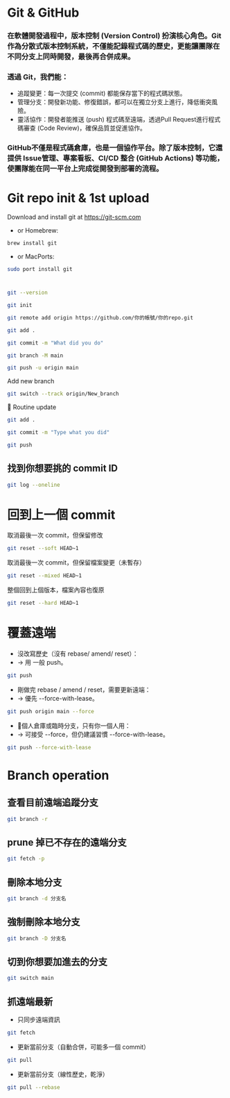 # Git & GitHub #
### 在軟體開發過程中，版本控制 (Version Control) 扮演核心角色。Git 作為分散式版本控制系統，不僅能記錄程式碼的歷史，更能讓團隊在不同分支上同時開發，最後再合併成果。 ###

### 透過 Git，我們能： ###
- 追蹤變更：每一次提交 (commit) 都能保存當下的程式碼狀態。
- 管理分支：開發新功能、修復錯誤，都可以在獨立分支上進行，降低衝突風險。
- 靈活協作：開發者能推送 (push) 程式碼至遠端，透過Pull Request進行程式碼審查 (Code Review)，確保品質並促進協作。

### GitHub不僅是程式碼倉庫，也是一個協作平台。除了版本控制，它還提供 Issue管理、專案看板、CI/CD 整合 (GitHub Actions) 等功能，使團隊能在同一平台上完成從開發到部署的流程。 ###

# Git repo init & 1st upload #
Download and install git at https://git-scm.com
- or
Homebrew:
```bash
brew install git
```
- or
MacPorts:
```bash
sudo port install git
```
#
```bash
git --version
```
```bash
git init
```
```bash
git remote add origin https://github.com/你的帳號/你的repo.git
```
```bash
git add .
```
```bash
git commit -m "What did you do"
```
```bash
git branch -M main
```
```bash
git push -u origin main
```
Add new branch
```bash
git switch --track origin/New_branch
```
📮 Routine update
```bash
git add .
```
```bash
git commit -m "Type what you did"
```
```bash
git push
```

## 找到你想要挑的 commit ID ##
```bash
git log --oneline
```

# 回到上一個 commit #
取消最後一次 commit，但保留修改
```bash
git reset --soft HEAD~1
```
取消最後一次 commit，但保留檔案變更（未暫存）
```bash
git reset --mixed HEAD~1
```
整個回到上個版本，檔案內容也復原
```bash
git reset --hard HEAD~1
```

# 覆蓋遠端 #
- 沒改寫歷史（沒有 rebase/ amend/ reset）：
- → 用 一般 push。
```bash
git push
```
- 剛做完 rebase / amend / reset，需要更新遠端：
- → 優先 --force-with-lease。
```bash
git push origin main --force
```
- 🚨個人倉庫或臨時分支，只有你一個人用：
- → 可接受 --force，但仍建議習慣 --force-with-lease。
```bash
git push --force-with-lease
```

# Branch operation #
## 查看目前遠端追蹤分支 ##
```bash
git branch -r
```

## prune 掉已不存在的遠端分支 ##
```bash
git fetch -p
```

## 刪除本地分支 ##
```bash
git branch -d 分支名
```

## 強制刪除本地分支 ##
```bash
git branch -D 分支名
```

## 切到你想要加進去的分支 ##
```bash
git switch main
```

## 抓遠端最新 ##
- 只同步遠端資訊
```bash
git fetch
```
- 更新當前分支（自動合併，可能多一個 commit）
```bash
git pull
```
- 更新當前分支（線性歷史，乾淨）
```bash
git pull --rebase
```